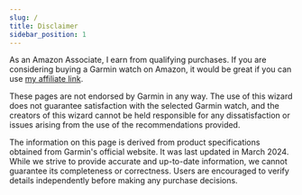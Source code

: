 ```yaml
---
slug: /
title: Disclaimer
sidebar_position: 1
---
```

As an Amazon Associate, I earn from qualifying purchases. If you are considering buying a Garmin watch on Amazon, it would be great if you can use [my affiliate link](https://www.amazon.com/s?k=garmin+watch&rh=n%3A10048700011%2Cp_89%3AGarmin&dc=&ds=v1%3ArASg7keBPl%2FyftcULH%2BO9J350YEc5scEqUMrzuOOxWs&crid=15846T301L64X&qid=1710524151&rnid=2528832011&sprefix=garmin%2Caps%2C263&linkCode=ll2&tag=garminwizard-20&linkId=88cfd20c5298e3e646101da1279bafb2&language=en_US&ref_=as_li_ss_tl").

These pages are not endorsed by Garmin in any way. The use of this wizard does not guarantee satisfaction with the selected Garmin watch, and the creators of this wizard cannot be held responsible for any dissatisfaction or issues arising from the use of the recommendations provided.

The information on this page is derived from product specifications obtained from Garmin's official website. It was last updated in March 2024. While we strive to provide accurate and up-to-date information, we cannot guarantee its completeness or correctness. Users are encouraged to verify details independently before making any purchase decisions.

